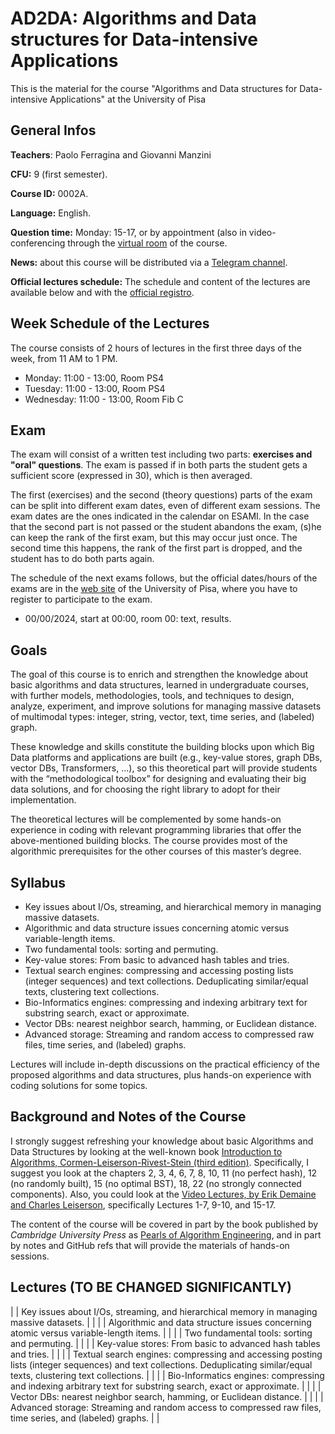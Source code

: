 # AD2DA: Algorithms and Data structures for Data-intensive Applications
This is the material for the course "Algorithms and Data structures for Data-intensive Applications" at the University of Pisa

## General Infos

**Teachers**: Paolo Ferragina and Giovanni Manzini

**CFU:** 9 (first semester). 

**Course ID:** 0002A.

**Language:** English.    

**Question time:** Monday: 15-17, or by appointment (also in video-conferencing through the <a href="https://teams.microsoft.com/l/channel/19%3AO9q8qIxe1smcUr3YbVZI9kI3unDQJ7qv4nOkoymbcy41%40thread.tacv2/General?groupId=65581510-815c-49a3-8c9f-ab8ebf19087d">virtual room</a> of the course.

**News:** about this course will be distributed via a <a href="https://t.me/+pS8ExdytXdMwOGI0">Telegram channel</a>.

**Official lectures schedule:** The schedule and content of the lectures are available below and with the <a href="https://unimap.unipi.it/registri/dettregistriNEW.php?re=::::&ri=9142">official registro</a>.


## Week Schedule of the Lectures
The course consists of 2 hours of lectures in the first three days of the week, from 11 AM to 1 PM.

- Monday:  11:00 - 13:00, Room PS4 
- Tuesday: 11:00 - 13:00, Room PS4 
- Wednesday:  11:00 - 13:00, Room Fib C 

## Exam 

The exam will consist of a written test including two parts: **exercises and "oral" questions**. The exam is passed if in both parts the student gets a sufficient score (expressed in 30), which is then averaged.

The first (exercises) and the second (theory questions) parts of the exam can be split into different exam dates, even of different exam sessions. The exam dates are the ones indicated in the calendar on ESAMI. In the case that the second part is not passed or the student abandons the exam, (s)he can keep the rank of the first exam, but this may occur just once. The second time this happens, the rank of the first part is dropped, and the student has to do both parts again.

The schedule of the next exams follows, but the official dates/hours of the exams are in the <a href="">web site</a> of the University of Pisa, where you have to register to participate to the exam.

- 00/00/2024, start at 00:00, room 00: text, results.



## Goals 

The goal of this course is to enrich and strengthen the knowledge about basic algorithms and data structures, learned in undergraduate courses, with further models, methodologies, tools, and techniques to design, analyze, experiment, and improve solutions for managing massive datasets of multimodal types: integer, string, vector, text, time series, and (labeled) graph.

These knowledge and skills constitute the building blocks upon which Big Data platforms and applications are built (e.g., key-value stores, graph DBs, vector DBs, Transformers, …), so this theoretical part will provide students with the “methodological toolbox” for designing and evaluating their big data solutions, and for choosing the right library to adopt for their implementation.

The theoretical lectures will be complemented by some hands-on experience in coding with relevant programming libraries that offer the above-mentioned building blocks. The course provides most of the algorithmic prerequisites for the other courses of this master’s degree. 


## Syllabus 
  * Key issues about I/Os, streaming, and hierarchical memory in managing massive datasets.
  * Algorithmic and data structure issues concerning atomic versus variable-length items.
  * Two fundamental tools: sorting and permuting.
  * Key-value stores: From basic to advanced hash tables and tries. 
  * Textual search engines: compressing and accessing posting lists (integer sequences) and text collections. Deduplicating similar/equal texts, clustering text collections.
  * Bio-Informatics engines: compressing and indexing arbitrary text for substring search, exact or approximate.
  * Vector DBs: nearest neighbor search, hamming, or Euclidean distance. 
  * Advanced storage: Streaming and random access to compressed raw files, time series, and (labeled) graphs.


Lectures will include in-depth discussions on the practical efficiency of the proposed algorithms and data structures, plus hands-on experience with coding solutions for some topics.


## Background and Notes of the Course

I strongly suggest refreshing your knowledge about basic Algorithms and Data Structures by looking at the well-known book <a href="https://mitpress.mit.edu/books/introduction-algorithms-third-edition">Introduction to Algorithms, Cormen-Leiserson-Rivest-Stein (third edition)</a>. Specifically, I suggest you look at the chapters 2, 3, 4, 6, 7, 8, 10, 11 (no perfect hash), 12 (no randomly built), 15 (no optimal BST), 18, 22 (no strongly connected components). Also, you could look at the <a href="http://videolectures.net/mit6046jf05_introduction_algorithms/">Video Lectures, by Erik Demaine and Charles Leiserson</a>, specifically Lectures 1-7, 9-10, and 15-17.

The content of the course will be covered in part by the book published by *Cambridge University Press* as <a href="https://www.cambridge.org/core/books/pearls-of-algorithm-engineering/95061352D7263CCCBD4F243018236EB2">Pearls of Algorithm Engineering</a>, and in part by notes and GitHub refs that will provide the materials of hands-on sessions.


## Lectures (TO BE CHANGED SIGNIFICANTLY) 

|  | Key issues about I/Os, streaming, and hierarchical memory in managing massive datasets. |  |
|  | Algorithmic and data structure issues concerning atomic versus variable-length items. |  | 
|  | Two fundamental tools: sorting and permuting. |  | 
|  | Key-value stores: From basic to advanced hash tables and tries. |  | 
|  | Textual search engines: compressing and accessing posting lists (integer sequences) and text collections. Deduplicating similar/equal texts, clustering text collections. |  | 
|  | Bio-Informatics engines: compressing and indexing arbitrary text for substring search, exact or approximate. |  | 
|  | Vector DBs: nearest neighbor search, hamming, or Euclidean distance. |  | 
|  | Advanced storage: Streaming and random access to compressed raw files, time series, and (labeled) graphs. |  | 

